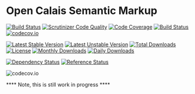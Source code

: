 # Open Calais Semantic Markup
[![Build Status](https://travis-ci.org/gordonbanderson/silverstripe-open-calais.svg?branch=master)](https://travis-ci.org/gordonbanderson/silverstripe-open-calais)
[![Scrutinizer Code Quality](https://scrutinizer-ci.com/g/gordonbanderson/silverstripe-open-calais/badges/quality-score.png?b=master)](https://scrutinizer-ci.com/g/gordonbanderson/silverstripe-open-calais/?branch=master)
[![Code Coverage](https://scrutinizer-ci.com/g/gordonbanderson/silverstripe-open-calais/badges/coverage.png?b=master)](https://scrutinizer-ci.com/g/gordonbanderson/silverstripe-open-calais/?branch=master)
[![Build Status](https://scrutinizer-ci.com/g/gordonbanderson/silverstripe-open-calais/badges/build.png?b=master)](https://scrutinizer-ci.com/g/gordonbanderson/silverstripe-open-calais/build-status/master)
[![codecov.io](https://codecov.io/github/gordonbanderson/silverstripe-open-calais/coverage.svg?branch=master)](https://codecov.io/github/gordonbanderson/silverstripe-open-calais?branch=master)

[![Latest Stable Version](https://poser.pugx.org/suilven/silverstripe-opencalais/version)](https://packagist.org/packages/suilven/silverstripe-opencalais)
[![Latest Unstable Version](https://poser.pugx.org/suilven/silverstripe-opencalais/v/unstable)](//packagist.org/packages/suilven/silverstripe-opencalais)
[![Total Downloads](https://poser.pugx.org/suilven/silverstripe-opencalais/downloads)](https://packagist.org/packages/suilven/silverstripe-opencalais)
[![License](https://poser.pugx.org/suilven/silverstripe-opencalais/license)](https://packagist.org/packages/suilven/silverstripe-opencalais)
[![Monthly Downloads](https://poser.pugx.org/suilven/silverstripe-opencalais/d/monthly)](https://packagist.org/packages/suilven/silverstripe-opencalais)
[![Daily Downloads](https://poser.pugx.org/suilven/silverstripe-opencalais/d/daily)](https://packagist.org/packages/suilven/silverstripe-opencalais)

[![Dependency Status](https://www.versioneye.com/php/suilven:silverstripe-opencalais/badge.svg)](https://www.versioneye.com/php/suilven:silverstripe-opencalais)
[![Reference Status](https://www.versioneye.com/php/suilven:silverstripe-opencalais/reference_badge.svg?style=flat)](https://www.versioneye.com/php/suilven:silverstripe-opencalais/references)

![codecov.io](https://codecov.io/github/gordonbanderson/silverstripe-open-calais/branch.svg?branch=master)

<p>**** Note, this is still work in progress ****</p>
